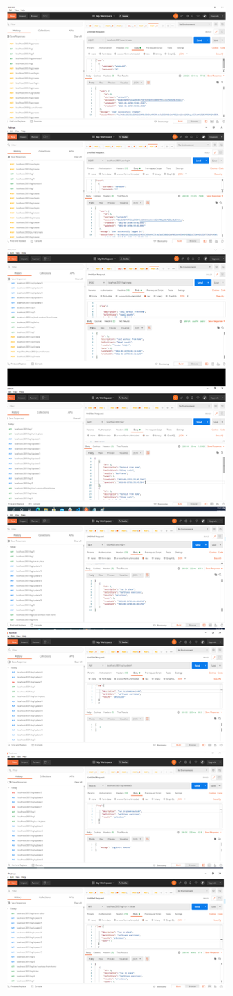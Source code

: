 ![](photos/createuser.png)
![](photos/userlogin.png)
![](photos/creatinglog.png)
![](photos/getall.png)
![](photos/getbyid.png)
![](photos/update.png)
![](photos/deleteentry.png)
![](photos/bydescription.png)

